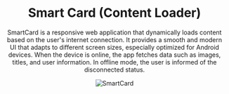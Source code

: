 <div align="center">

# Smart Card (Content Loader)
<p>SmartCard is a responsive web application that dynamically loads content based on the user's internet connection. It provides a smooth and modern UI that adapts to different screen sizes, especially optimized for Android devices. When the device is online, the app fetches data such as images, titles, and user information. In offline mode, the user is informed of the disconnected status.</p>

![SmartCard](https://github.com/user-attachments/assets/9e2ebe43-b530-47ad-9476-d9920e855060)
</div>